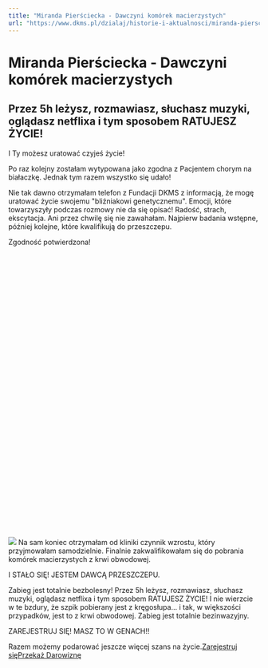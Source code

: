 ```yaml
---
title: "Miranda Pierściecka - Dawczyni komórek macierzystych"
url: "https://www.dkms.pl/dzialaj/historie-i-aktualnosci/miranda-piersciecka-dawczyni-komorek-macierzystych"
---
```


# Miranda Pierściecka - Dawczyni komórek macierzystych

##  Przez 5h leżysz, rozmawiasz, słuchasz muzyki, oglądasz netflixa i tym sposobem RATUJESZ ŻYCIE! 

I Ty możesz uratować czyjeś życie!


Po raz kolejny zostałam wytypowana jako zgodna z Pacjentem chorym na białaczkę. Jednak tym razem wszystko się udało! 


Nie tak dawno otrzymałam telefon z Fundacji DKMS z informacją, że mogę uratować życie swojemu "bliźniakowi genetycznemu". Emocji, które towarzyszyły podczas rozmowy nie da się opisać! Radość, strach, ekscytacja. Ani przez chwilę się nie zawahałam. Najpierw badania wstępne, później kolejne, które kwalifikują do przeszczepu. 


Zgodność potwierdzona!


![](data:image/svg+xml;charset=utf-8,%3Csvg%20height='1130'%20width='1000'%20xmlns='http://www.w3.org/2000/svg'%20version='1.1'%3E%3C/svg%3E)![]()![](https://assets-eu-01.kc-usercontent.com:443/bed48093-082e-0109-4b5f-7bdadab5eedd/79349715-7475-4352-b4e1-fa911b2c33af/www_Miranda%20Pier%C5%9Bciecka.jpg?w=906&h=1024&auto=format&lossless=true&fit=cover)
Na sam koniec otrzymałam od kliniki czynnik wzrostu, który przyjmowałam samodzielnie. Finalnie zakwalifikowałam się do pobrania komórek macierzystych z krwi obwodowej. 


I STAŁO SIĘ! JESTEM DAWCĄ PRZESZCZEPU.


Zabieg jest totalnie bezbolesny! Przez 5h leżysz, rozmawiasz, słuchasz muzyki, oglądasz netflixa i tym sposobem RATUJESZ ŻYCIE! I nie wierzcie w te bzdury, że szpik pobierany jest z kręgosłupa... i tak, w większości przypadków, jest to z krwi obwodowej. Zabieg jest totalnie bezinwazyjny.


ZAREJESTRUJ SIĘ! MASZ TO W GENACH!! 


Razem możemy podarować jeszcze więcej szans na życie.[Zarejestruj się](https://d3f1yhhyx2x6wf.cloudfront.net/registrationDialog/)[Przekaż Darowiznę](/dzialaj/przekaz-darowizne "Przekaż darowiznę")
  



